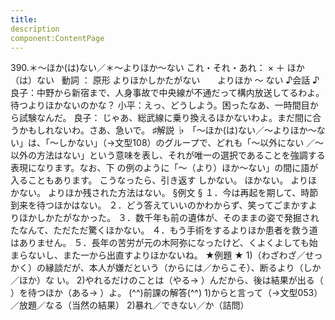 ```yaml
---
title:
description
component:ContentPage
---
```



390.＊～ほか(は)ない／＊～よりほか～ない
これ・それ・あれ： × ＋ ほか（は）ない  
動詞 ： 原形 よりほかしかたがない
      よりほか ～ ない
♪会話 ♪
良子：中野から新宿まで、人身事故で中央線が不通だって構内放送してるわよ。待つよりほかないのかな？ 小平：えっ、どうしよう。困ったなあ、一時間目から試験なんだ。
良子： じゃあ、総武線に乗り換えるほかないわよ。まだ間に合うかもしれないわ。さあ、急いで。
♯解説 ♭
「～ほか(は)ない／～よりほか～ない」は、「～しかない」（→文型108）のグループで、どれも「～以外にない
／～以外の方法はない」という意味を表し、それが唯一の選択であることを強調する表現になります。なお、下 の例のように「～（より）ほか～ない」の間に語が入ることもあります。
こうなったら、引き返す しかない。 ほかない。 よりほかない。
よりほか残された方法はない。
§例文 §
１．今は再起を期して、時節到来を待つほかはない。
２．どう答えていいのかわからず、笑ってごまかすよりほかしかたがなかった。
３．数千年も前の遺体が、そのままの姿で発掘されたなんて、ただただ驚くほかない。
４．もう手術をするよりほか患者を救う道はありません。
５．長年の苦労が元の木阿弥になったけど、くよくよしても始まらないし、また一から出直すよりほかないね。
★例題 ★
1)（わざわざ／せっかく）の縁談だが、本人が嫌だという（からには／からこそ）、断るより（しか／ほか）な
い。
2)やれるだけのことは（やる→ ）んだから、後は結果が出る（ ）を待つほか（ある→ ）よ。
(^^)前課の解答(^^)
1)からと言って（→文型053）／放題／なる（当然の結果）
2)暴れ／できない／か（詰問）
